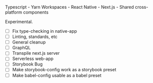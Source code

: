 Typescript - Yarn Workspaces - React Native - Next.js - Shared cross-platform components 

Experimental. 

- [ ] Fix type-checking in native-app
- [ ] Linting, standards, etc
- [ ] General cleanup
- [ ] GraphQL
- [ ] Transpile next.js server
- [ ] Serverless web-app
- [ ] Storybook Bug
- [ ] Make storybook-config work as a storybook preset
- [ ] Make babel-config usable as a babel preset

